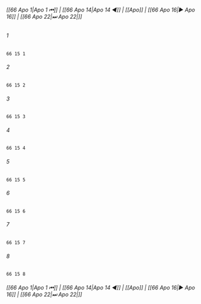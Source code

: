 
###### [[66 Apo 1|Apo 1 ⏮]] | [[66 Apo 14|Apo 14 ◀]] | [[Apo]] | [[66 Apo 16|▶ Apo 16]] | [[66 Apo 22|⏭ Apo 22|]]

###### 1
``` verse
66 15 1 
```
###### 2
``` verse
66 15 2 
```
###### 3
``` verse
66 15 3 
```
###### 4
``` verse
66 15 4 
```
###### 5
``` verse
66 15 5 
```
###### 6
``` verse
66 15 6 
```
###### 7
``` verse
66 15 7 
```
###### 8
``` verse
66 15 8 
```

###### [[66 Apo 1|Apo 1 ⏮]] | [[66 Apo 14|Apo 14 ◀]] | [[Apo]] | [[66 Apo 16|▶ Apo 16]] | [[66 Apo 22|⏭ Apo 22|]]

